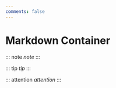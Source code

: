 ```yaml
---
comments: false
---
```


# Markdown Container

::: note
*note*
:::

::: tip
*tip*
:::

::: attention
*attention*
:::

